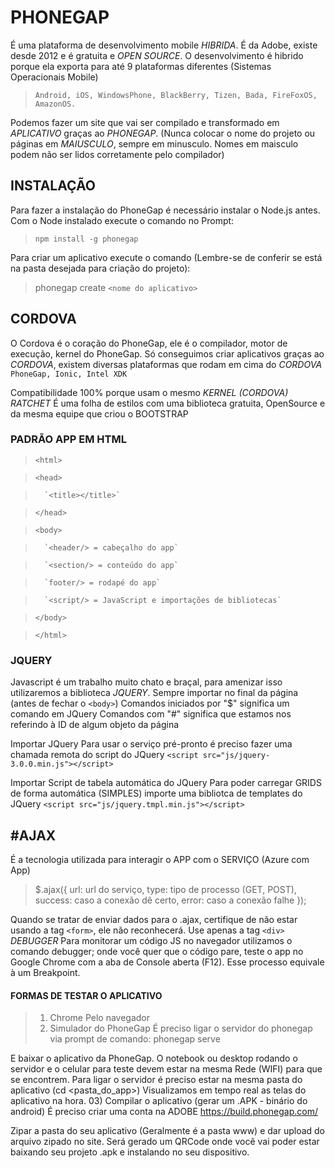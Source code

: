 # PHONEGAP
É uma plataforma de desenvolvimento mobile *HIBRIDA*. É da Adobe, existe desde 2012 e é gratuita e *OPEN SOURCE*.
O desenvolvimento é hibrido porque ela exporta para até 9 plataformas diferentes (Sistemas Operacionais Mobile)
> `Android, iOS, WindowsPhone, BlackBerry, Tizen, Bada, FireFoxOS, AmazonOS.`


Podemos fazer um site que vai ser compilado e transformado em *APLICATIVO* graças ao *PHONEGAP*.
(Nunca colocar o nome do projeto ou páginas em *MAIUSCULO*, sempre em minusculo. Nomes em maisculo podem não ser lidos corretamente pelo compilador)

## INSTALAÇÃO
Para fazer a instalação do PhoneGap é necessário instalar o Node.js antes.
Com o Node instalado execute o comando no Prompt: 

> `npm install -g phonegap`

Para criar um aplicativo execute o comando (Lembre-se de conferir se está na pasta desejada para criação do projeto):

> phonegap create `<nome do aplicativo>`


## CORDOVA
O Cordova é o coração do PhoneGap, ele é o compilador, motor de execução, kernel do PhoneGap. Só conseguimos criar aplicativos graças ao *CORDOVA*, existem diversas plataformas que rodam em cima do *CORDOVA*
`PhoneGap, Ionic, Intel XDK`


Compatibilidade 100% porque usam o mesmo *KERNEL (CORDOVA)*
*RATCHET*
É uma folha de estilos com uma biblioteca gratuita, OpenSource e da mesma equipe que criou o BOOTSTRAP


### PADRÃO APP EM HTML

>`<html>`

>   `<head>`

>       `<title></title>`

>   `</head>`

>   `<body>`

>       `<header/> = cabeçalho do app`

>       `<section/> = conteúdo do app`

>       `footer/> = rodapé do app`

>       `<script/> = JavaScript e importações de bibliotecas`

>   `</body>`

>`</html>`

### JQUERY
Javascript é um trabalho muito chato e braçal, para amenizar isso utilizaremos a biblioteca *JQUERY*. Sempre importar no final da página (antes de fechar o `<body>`)
Comandos iniciados por "$" significa um comando em JQuery
Comandos com "#" significa que estamos nos referindo à ID de algum objeto da página


Importar JQuery
Para usar o serviço pré-pronto é preciso fazer uma chamada remota do script do JQuery
`<script src="js/jquery-3.0.0.min.js"></script>`


Importar Script de tabela automática do JQuery
Para poder carregar GRIDS de forma automática (SIMPLES) importe uma bibliotca de templates do JQuery
`<script src="js/jquery.tmpl.min.js"></script>`




## #AJAX
É a tecnologia utilizada para interagir o APP com o SERVIÇO (Azure com App)

>$.ajax({
>	    url: url do serviço,
>	    type: tipo de processo (GET, POST),
>	    success: caso a conexão dê certo,
>	    error: caso a conexão falhe
>	    });


Quando se tratar de enviar dados para o .ajax, certifique de não estar usando a tag `<form>`, ele não reconhecerá. Use apenas a tag `<div>`
*DEBUGGER*
Para monitorar um código JS no navegador utilizamos o comando debugger; onde você quer que o código pare, teste o app no Google Chrome com a aba de Console aberta (F12). Esse processo equivale à um Breakpoint.
#### FORMAS DE TESTAR O APLICATIVO

>01) Chrome
>Pelo navegador
>02) Simulador do PhoneGap
>É preciso ligar o servidor do phonegap via prompt de comando:
>phonegap serve


E baixar o aplicativo da PhoneGap. O notebook ou desktop rodando o servidor e o celular para teste devem estar na mesma Rede (WIFI) para que se encontrem.
Para ligar o servidor é preciso estar na mesma pasta do aplicativo (cd <pasta_do_app>)
Visualizamos em tempo real as telas do aplicativo na hora.
03) Compilar o aplicativo (gerar um .APK - binário do android)
É preciso criar uma conta na ADOBE
https://build.phonegap.com/


Zipar a pasta do seu aplicativo (Geralmente é a pasta www) e dar upload do arquivo zipado no site. Será gerado um QRCode onde você vai poder estar baixando seu projeto .apk e instalando no seu dispositivo.
